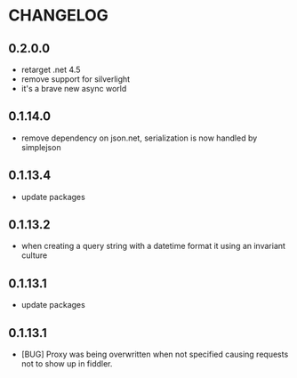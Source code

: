 # CHANGELOG

## 0.2.0.0
  
  * retarget .net 4.5
  * remove support for silverlight
  * it's a brave new async world

## 0.1.14.0

  * remove dependency on json.net, serialization is now handled by simplejson

## 0.1.13.4

  * update packages

## 0.1.13.2

  * when creating a query string with a datetime format it using an invariant culture

## 0.1.13.1

  * update packages

## 0.1.13.1

  * [BUG] Proxy was being overwritten when not specified causing requests not to show up in fiddler.